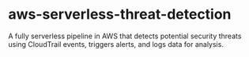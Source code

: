 # aws-serverless-threat-detection
A fully serverless pipeline in AWS that detects potential security threats using CloudTrail events, triggers alerts, and logs data for analysis.
